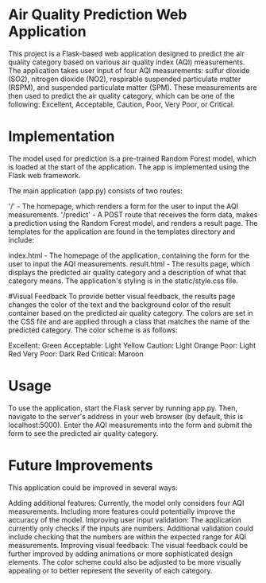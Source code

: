 # Air Quality Prediction Web Application
This project is a Flask-based web application designed to predict the air quality category based on various air quality index (AQI) measurements. The application takes user input of four AQI measurements: sulfur dioxide (SO2), nitrogen dioxide (NO2), respirable suspended particulate matter (RSPM), and suspended particulate matter (SPM). These measurements are then used to predict the air quality category, which can be one of the following: Excellent, Acceptable, Caution, Poor, Very Poor, or Critical.

# Implementation
The model used for prediction is a pre-trained Random Forest model, which is loaded at the start of the application. The app is implemented using the Flask web framework.

The main application (app.py) consists of two routes:

'/' - The homepage, which renders a form for the user to input the AQI measurements.
'/predict' - A POST route that receives the form data, makes a prediction using the Random Forest model, and renders a result page.
The templates for the application are found in the templates directory and include:

index.html - The homepage of the application, containing the form for the user to input the AQI measurements.
result.html - The results page, which displays the predicted air quality category and a description of what that category means.
The application's styling is in the static/style.css file.

#Visual Feedback
To provide better visual feedback, the results page changes the color of the text and the background color of the result container based on the predicted air quality category. The colors are set in the CSS file and are applied through a class that matches the name of the predicted category. The color scheme is as follows:

Excellent: Green
Acceptable: Light Yellow
Caution: Light Orange
Poor: Light Red
Very Poor: Dark Red
Critical: Maroon

# Usage
To use the application, start the Flask server by running app.py. Then, navigate to the server's address in your web browser (by default, this is localhost:5000). Enter the AQI measurements into the form and submit the form to see the predicted air quality category.

# Future Improvements
This application could be improved in several ways:

Adding additional features: Currently, the model only considers four AQI measurements. Including more features could potentially improve the accuracy of the model.
Improving user input validation: The application currently only checks if the inputs are numbers. Additional validation could include checking that the numbers are within the expected range for AQI measurements.
Improving visual feedback: The visual feedback could be further improved by adding animations or more sophisticated design elements. The color scheme could also be adjusted to be more visually appealing or to better represent the severity of each category.
